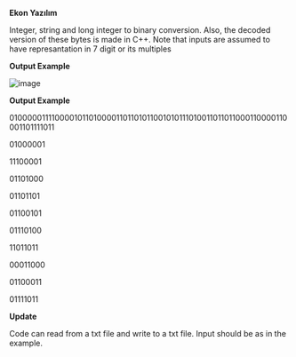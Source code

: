 __Ekon Yazılım__

Integer, string and long integer to binary conversion. Also, the decoded version of these bytes is made in C++. 
Note that inputs are assumed to have represantation in 7 digit or its multiples

__Output Example__

![image](https://user-images.githubusercontent.com/94297285/168472570-db77e7d1-d9ab-438f-8df6-da92874ae2a8.png)

__Output Example__

01000001111000010110100001101101011001010111010011011011000110000110001101111011

01000001

11100001

01101000

01101101

01100101

01110100

11011011

00011000

01100011

01111011

__Update__

Code can read from a txt file and write to a txt file. Input should be as in the example.
